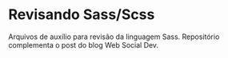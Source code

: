 # Revisando Sass/Scss

Arquivos de auxílio para revisão da linguagem Sass. Repositório complementa o post do blog Web Social Dev.

